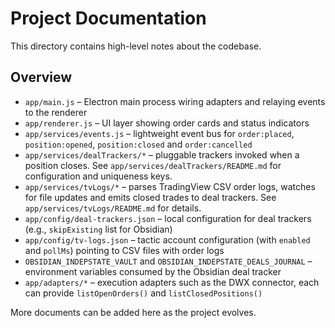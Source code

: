 # Project Documentation

This directory contains high-level notes about the codebase.

## Overview
- `app/main.js` – Electron main process wiring adapters and relaying events to the renderer
- `app/renderer.js` – UI layer showing order cards and status indicators
- `app/services/events.js` – lightweight event bus for `order:placed`, `position:opened`, `position:closed` and `order:cancelled`
- `app/services/dealTrackers/*` – pluggable trackers invoked when a position closes. See `app/services/dealTrackers/README.md` for configuration and uniqueness keys.
- `app/services/tvLogs/*` – parses TradingView CSV order logs, watches for file updates and emits closed trades to deal trackers. See `app/services/tvLogs/README.md` for details.
- `app/config/deal-trackers.json` – local configuration for deal trackers (e.g., `skipExisting` list for Obsidian)
- `app/config/tv-logs.json` – tactic account configuration (with `enabled` and `pollMs`) pointing to CSV files with order logs
- `OBSIDIAN_INDEPSTATE_VAULT` and `OBSIDIAN_INDEPSTATE_DEALS_JOURNAL` – environment variables consumed by the Obsidian deal tracker
- `app/adapters/*` – execution adapters such as the DWX connector, each can provide `listOpenOrders()` and `listClosedPositions()`

More documents can be added here as the project evolves.
